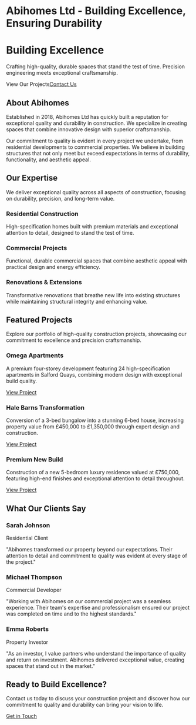 # Abihomes Ltd - Building Excellence, Ensuring Durability

# Building Excellence

Crafting high-quality, durable spaces that stand the test of time. Precision engineering meets exceptional craftsmanship.

View Our Projects[Contact Us]()

## About Abihomes

Established in 2018, Abihomes Ltd has quickly built a reputation for exceptional quality and durability in construction. We specialize in creating spaces that combine innovative design with superior craftsmanship.

Our commitment to quality is evident in every project we undertake, from residential developments to commercial properties. We believe in building structures that not only meet but exceed expectations in terms of durability, functionality, and aesthetic appeal.

## Our Expertise

We deliver exceptional quality across all aspects of construction, focusing on durability, precision, and long-term value.

### Residential Construction

High-specification homes built with premium materials and exceptional attention to detail, designed to stand the test of time.

### Commercial Projects

Functional, durable commercial spaces that combine aesthetic appeal with practical design and energy efficiency.

### Renovations & Extensions

Transformative renovations that breathe new life into existing structures while maintaining structural integrity and enhancing value.

## Featured Projects

Explore our portfolio of high-quality construction projects, showcasing our commitment to excellence and precision craftsmanship.

### Omega Apartments

A premium four-storey development featuring 24 high-specification apartments in Salford Quays, combining modern design with exceptional build quality.

[View Project]()

### Hale Barns Transformation

Conversion of a 3-bed bungalow into a stunning 6-bed house, increasing property value from £450,000 to £1,350,000 through expert design and construction.

[View Project]()

### Premium New Build

Construction of a new 5-bedroom luxury residence valued at £750,000, featuring high-end finishes and exceptional attention to detail throughout.

[View Project]()

## What Our Clients Say

### Sarah Johnson

Residential Client

"Abihomes transformed our property beyond our expectations. Their attention to detail and commitment to quality was evident at every stage of the project."

### Michael Thompson

Commercial Developer

"Working with Abihomes on our commercial project was a seamless experience. Their team's expertise and professionalism ensured our project was completed on time and to the highest standards."

### Emma Roberts

Property Investor

"As an investor, I value partners who understand the importance of quality and return on investment. Abihomes delivered exceptional value, creating spaces that stand out in the market."

## Ready to Build Excellence?

Contact us today to discuss your construction project and discover how our commitment to quality and durability can bring your vision to life.

[Get in Touch]()

